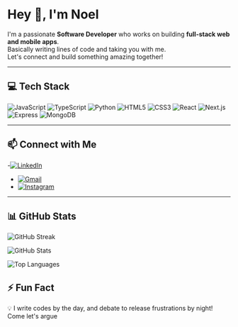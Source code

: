 # Hey 👋, I'm Noel

I'm a passionate **Software Developer** who works on building **full-stack web and mobile apps**.  
Basically writing lines of code and taking you with me.  
Let's connect and build something amazing together! 

---

## 💻 Tech Stack
![JavaScript](https://img.shields.io/badge/-JavaScript-black?style=flat&logo=javascript)
![TypeScript](https://img.shields.io/badge/-TypeScript-black?style=flat&logo=typescript)
![Python](https://img.shields.io/badge/-Python-black?style=flat&logo=python)
![HTML5](https://img.shields.io/badge/-HTML5-black?style=flat&logo=html5)
![CSS3](https://img.shields.io/badge/-CSS3-black?style=flat&logo=css3)
![React](https://img.shields.io/badge/-React-black?style=flat&logo=react)
![Next.js](https://img.shields.io/badge/-Next.js-black?style=flat&logo=next.js)
![Express](https://img.shields.io/badge/-Express-black?style=flat&logo=express)
![MongoDB](https://img.shields.io/badge/-MongoDB-4EA94B?style=flat&logo=mongodb&logoColor=white)


---

## 📫 Connect with Me
-[![LinkedIn](https://img.shields.io/badge/-LinkedIn-0A66C2?style=flat&logo=linkedin&logoColor=white)](https://www.linkedin.com/in/anjeline-noel-odero-456841265/)  
- [![Gmail](https://img.shields.io/badge/-Gmail-D14836?style=flat&logo=gmail&logoColor=white)](mailto:anoel.odero@gmail.com)
- [![Instagram](https://img.shields.io/badge/-Instagram-E4405F?style=flat&logo=instagram&logoColor=white)](https://www.instagram.com/__miss.noel/)


---

## 📊 GitHub Stats  

![GitHub Streak](https://streak-stats.demolab.com?user=noel-odero&theme=tokyonight&hide_border=true)  

![GitHub Stats](https://github-readme-stats.vercel.app/api?username=noel-odero&show_icons=true&theme=tokyonight)  

![Top Languages](https://github-readme-stats.vercel.app/api/top-langs/?username=noel-odero&layout=compact&theme=tokyonight)


## ⚡ Fun Fact
💡 I write codes by the day, and debate to release frustrations by night! Come let's argue
